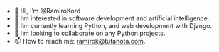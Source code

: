 - 👋 Hi, I’m @RamiroKord
- 👀 I’m interested in software development and artificial intelligence.
- 🌱 I’m currently learning Python, and web development with Django.
- 💞️ I’m looking to collaborate on any Python projects.
- 📫 How to reach me: ramirok@tutanota.com.

<!---
RamiroKord/RamiroKord is a ✨ special ✨ repository because its `README.md` (this file) appears on your GitHub profile.
You can click the Preview link to take a look at your changes.
--->
